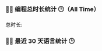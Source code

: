 ### 🧑‍💻 编程总时长统计 🕒（All Time）
总时长: <!--START_SECTION:WakaTotol--><!--END_SECTION:WakaTotol-->

### 🧑‍💻 最近 30 天语言统计 🕒
<!--START_SECTION:WakaLast30Days--><!--END_SECTION:WakaLast30Days-->

